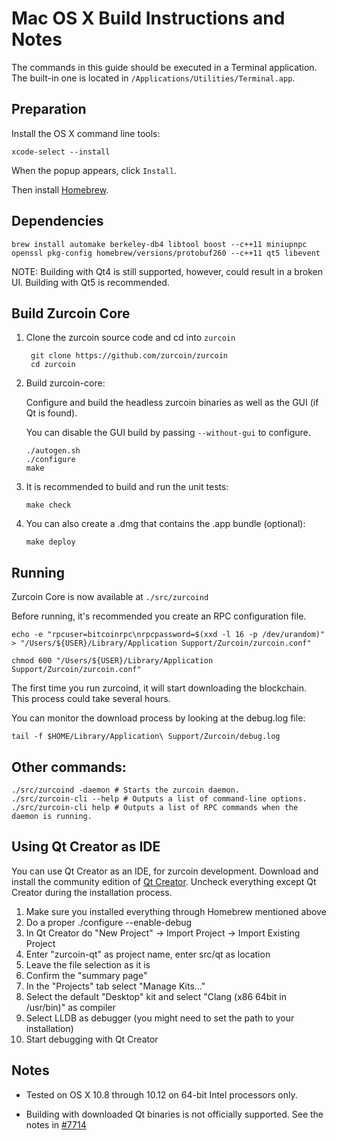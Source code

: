 Mac OS X Build Instructions and Notes
====================================
The commands in this guide should be executed in a Terminal application.
The built-in one is located in `/Applications/Utilities/Terminal.app`.

Preparation
-----------
Install the OS X command line tools:

`xcode-select --install`

When the popup appears, click `Install`.

Then install [Homebrew](http://brew.sh).

Dependencies
----------------------

    brew install automake berkeley-db4 libtool boost --c++11 miniupnpc openssl pkg-config homebrew/versions/protobuf260 --c++11 qt5 libevent

NOTE: Building with Qt4 is still supported, however, could result in a broken UI. Building with Qt5 is recommended.

Build Zurcoin Core
------------------------

1. Clone the zurcoin source code and cd into `zurcoin`

        git clone https://github.com/zurcoin/zurcoin
        cd zurcoin

2.  Build zurcoin-core:

    Configure and build the headless zurcoin binaries as well as the GUI (if Qt is found).

    You can disable the GUI build by passing `--without-gui` to configure.

        ./autogen.sh
        ./configure
        make

3.  It is recommended to build and run the unit tests:

        make check

4.  You can also create a .dmg that contains the .app bundle (optional):

        make deploy

Running
-------

Zurcoin Core is now available at `./src/zurcoind`

Before running, it's recommended you create an RPC configuration file.

    echo -e "rpcuser=bitcoinrpc\nrpcpassword=$(xxd -l 16 -p /dev/urandom)" > "/Users/${USER}/Library/Application Support/Zurcoin/zurcoin.conf"

    chmod 600 "/Users/${USER}/Library/Application Support/Zurcoin/zurcoin.conf"

The first time you run zurcoind, it will start downloading the blockchain. This process could take several hours.

You can monitor the download process by looking at the debug.log file:

    tail -f $HOME/Library/Application\ Support/Zurcoin/debug.log

Other commands:
-------

    ./src/zurcoind -daemon # Starts the zurcoin daemon.
    ./src/zurcoin-cli --help # Outputs a list of command-line options.
    ./src/zurcoin-cli help # Outputs a list of RPC commands when the daemon is running.

Using Qt Creator as IDE
------------------------
You can use Qt Creator as an IDE, for zurcoin development.
Download and install the community edition of [Qt Creator](https://www.qt.io/download/).
Uncheck everything except Qt Creator during the installation process.

1. Make sure you installed everything through Homebrew mentioned above
2. Do a proper ./configure --enable-debug
3. In Qt Creator do "New Project" -> Import Project -> Import Existing Project
4. Enter "zurcoin-qt" as project name, enter src/qt as location
5. Leave the file selection as it is
6. Confirm the "summary page"
7. In the "Projects" tab select "Manage Kits..."
8. Select the default "Desktop" kit and select "Clang (x86 64bit in /usr/bin)" as compiler
9. Select LLDB as debugger (you might need to set the path to your installation)
10. Start debugging with Qt Creator

Notes
-----

* Tested on OS X 10.8 through 10.12 on 64-bit Intel processors only.

* Building with downloaded Qt binaries is not officially supported. See the notes in [#7714](https://github.com/zurcoin/zurcoin/issues/7714)
